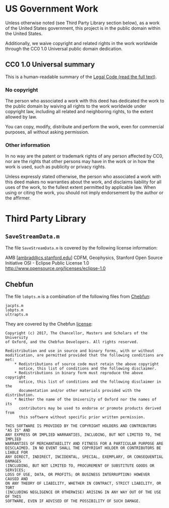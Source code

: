 # US Government Work

Unless otherwise noted (see Third Party Library section below), as a work
of the United States government, this project is in the public domain within the
United States.

Additionally, we waive copyright and related rights in the work
worldwide through the CC0 1.0 Universal public domain dedication.

## CC0 1.0 Universal summary

This is a human-readable summary of the [Legal Code (read the full
text)](https://creativecommons.org/publicdomain/zero/1.0/legalcode).

### No copyright

The person who associated a work with this deed has dedicated the work to
the public domain by waiving all rights to the work worldwide
under copyright law, including all related and neighboring rights, to the
extent allowed by law.

You can copy, modify, distribute and perform the work, even for commercial
purposes, all without asking permission.

### Other information

In no way are the patent or trademark rights of any person affected by CC0,
nor are the rights that other persons may have in the work or in how the
work is used, such as publicity or privacy rights.

Unless expressly stated otherwise, the person who associated a work with
this deed makes no warranties about the work, and disclaims liability for
all uses of the work, to the fullest extent permitted by applicable law.
When using or citing the work, you should not imply endorsement by the
author or the affirmer.

# Third Party Library

## `SaveStreamData.m`

The file `SaveStreamData.m` is covered by the following license information:

AMB [ambrad@cs.stanford.edu]
CDFM, Geophysics, Stanford
Open Source Initiative OSI - Eclipse Public License 1.0
http://www.opensource.org/licenses/eclipse-1.0

## Chebfun
The file `lobpts.m` is a combination of the following files from
[Chebfun](https://github.com/chebfun/chebfun/tree/d020ad0f98c1535ed7671ff2b6e702634469daf1):

```
jacpts.m
lobpts.m
ultrapts.m
```

They are covered by the Chebfun
[license](https://github.com/chebfun/chebfun/blob/d020ad0f98c1535ed7671ff2b6e702634469daf1/LICENSE.txt):

```
Copyright (c) 2017, The Chancellor, Masters and Scholars of the University 
of Oxford, and the Chebfun Developers. All rights reserved.

Redistribution and use in source and binary forms, with or without
modification, are permitted provided that the following conditions are met:
    * Redistributions of source code must retain the above copyright
      notice, this list of conditions and the following disclaimer.
    * Redistributions in binary form must reproduce the above copyright
      notice, this list of conditions and the following disclaimer in the
      documentation and/or other materials provided with the distribution.
    * Neither the name of the University of Oxford nor the names of its 
      contributors may be used to endorse or promote products derived from 
      this software without specific prior written permission.

THIS SOFTWARE IS PROVIDED BY THE COPYRIGHT HOLDERS AND CONTRIBUTORS "AS IS" AND
ANY EXPRESS OR IMPLIED WARRANTIES, INCLUDING, BUT NOT LIMITED TO, THE IMPLIED
WARRANTIES OF MERCHANTABILITY AND FITNESS FOR A PARTICULAR PURPOSE ARE
DISCLAIMED. IN NO EVENT SHALL THE COPYRIGHT HOLDER OR CONTRIBUTORS BE LIABLE FOR 
ANY DIRECT, INDIRECT, INCIDENTAL, SPECIAL, EXEMPLARY, OR CONSEQUENTIAL DAMAGES
(INCLUDING, BUT NOT LIMITED TO, PROCUREMENT OF SUBSTITUTE GOODS OR SERVICES;
LOSS OF USE, DATA, OR PROFITS; OR BUSINESS INTERRUPTION) HOWEVER CAUSED AND
ON ANY THEORY OF LIABILITY, WHETHER IN CONTRACT, STRICT LIABILITY, OR TORT
(INCLUDING NEGLIGENCE OR OTHERWISE) ARISING IN ANY WAY OUT OF THE USE OF THIS
SOFTWARE, EVEN IF ADVISED OF THE POSSIBILITY OF SUCH DAMAGE.
```
